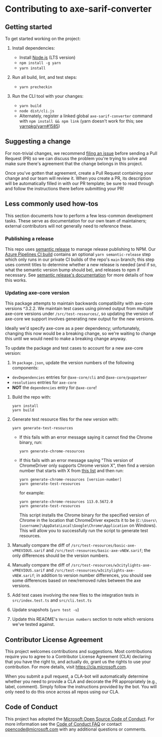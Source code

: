 <!--
Copyright (c) Microsoft Corporation. All rights reserved.
Licensed under the MIT License.
-->

# Contributing to axe-sarif-converter

## Getting started

To get started working on the project:

1. Install dependencies:

    - Install [Node.js](https://nodejs.org/en/download/) (LTS version)
    - `npm install -g yarn`
    - `yarn install`

1. Run all build, lint, and test steps:

    - `yarn precheckin`

1. Run the CLI tool with your changes:

    - `yarn build`
    - `node dist/cli.js`
    - Alternately, register a linked global `axe-sarif-converter` command with `npm install && npm link` (yarn doesn't work for this; see [yarnpkg/yarn#1585](https://github.com/yarnpkg/yarn/issues/1585))

## Suggesting a change

For non-trivial changes, we recommend [filing an issue](https://github.com/microsoft/axe-sarif-converter/issues/new) before sending a Pull Request (PR) so we can discuss the problem you're trying to solve and make sure there's agreement that the change belongs in this project.

Once you've gotten that agreement, create a Pull Request containing your change and our team will review it. When you create a PR, its description will be automatically filled in with our PR template; be sure to read through and follow the instructions there before submitting your PR!

## Less commonly used how-tos

This section documents how to perform a few less-common development tasks. These serve as documentation for our own team of maintainers; external contributors will not generally need to reference these.

### Publishing a release

This repo uses [semantic release](https://github.com/semantic-release/semantic-release) to manage release publishing to NPM. Our [Azure Pipelines CI build](./azure-pipelines.yml) contains an optional `yarn semantic-release` step which only runs in our private CI builds of the repo's `main` branch; this step uses commit titles to determine whether a new release is needed (and if so, what the semantic version bump should be), and releases to npm if necessary. See [semantic release's documentation](https://github.com/semantic-release/semantic-release) for more details of how this works.

### Updating axe-core version

This package attempts to maintain backwards compatibility with axe-core versions ^3.2.2. We maintain
test cases using pinned output from multiple axe-core versions under `/src/test-resources/`, so updating
the version of axe-core we support involves generating new output for the new versions.

Ideally we'd specify axe-core as a peer dependency; unfortunately, changing this now would be a breaking
change, so we're waiting to change this until we would need to make a breaking change anyway.

To update the package and test cases to account for a new axe-core version:

1. In `package.json`, update the version numbers of the following components:

- `devDependencies` entries for `@axe-core/cli` and `@axe-core/puppeteer`
- `resolutions` entries for `axe-core`
- **NOT** the `dependencies` entry for `@axe-core`!

1. Build the repo with:

    ```
    yarn install
    yarn build
    ```

1. Generate test resource files for the new version with:

    ```
    yarn generate-test-resources
    ```

    - If this fails with an error message saying it cannot find the Chrome binary, run:

        ```
        yarn generate-chrome-resources
        ```

    - If this fails with an error message saying "This version of ChromeDriver only supports Chrome version X", then find a version number that starts with X from [this list](https://googlechromelabs.github.io/chrome-for-testing/known-good-versions-with-downloads.json) and then run:

        ```
        yarn generate-chrome-resources [version-number]
        yarn generate-test-resources
        ```

        for example:

        ```
        yarn generate-chrome-resources 113.0.5672.0
        yarn generate-test-resources
        ```

        This script installs the Chrome binary for the specified version of Chrome in the location that ChromeDriver expects it to be (`C:\Users\[username]\AppData\Local\Google\Chrome\Application` on Windows). This will allow you to successfully run the script to generate test resources.

1. Manually compare the diff of `/src/test-resources/basic-axe-vPREVIOUS.sarif` and `/src/test-resources/basic-axe-vNEW.sarif`; the only differences should be the version numbers.
1. Manually compare the diff of `/src/test-resources/w3citylights-axe-vPREVIOUS.sarif` and `/src/test-resources/w3citylights-axe-vNEW.sarif`; in addition to version number differences, you should see some differences based on new/removed rules between the axe versions.
1. Add test cases involving the new files to the integration tests in `src/index.test.ts` and `src/cli.test.ts`
1. Update snapshots (`yarn test -u`)
1. Update this README's `Version numbers` section to note which versions we've tested against.

## Contributor License Agreement

This project welcomes contributions and suggestions. Most contributions require you to agree to a
Contributor License Agreement (CLA) declaring that you have the right to, and actually do, grant us
the rights to use your contribution. For more details, visit https://cla.microsoft.com.

When you submit a pull request, a CLA-bot will automatically determine whether you need to provide
a CLA and decorate the PR appropriately (e.g., label, comment). Simply follow the instructions
provided by the bot. You will only need to do this once across all repos using our CLA.

## Code of Conduct

This project has adopted the [Microsoft Open Source Code of Conduct](https://opensource.microsoft.com/codeofconduct/).
For more information see the [Code of Conduct FAQ](https://opensource.microsoft.com/codeofconduct/faq/) or
contact [opencode@microsoft.com](mailto:opencode@microsoft.com) with any additional questions or comments.
